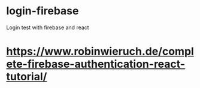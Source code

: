 # login-firebase
Login test with firebase and react
# https://www.robinwieruch.de/complete-firebase-authentication-react-tutorial/